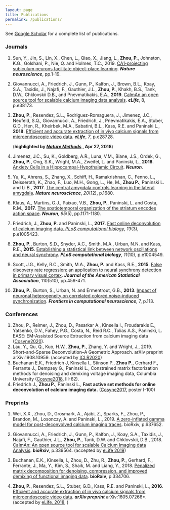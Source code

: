 ```yaml
---
layout: page
title: Publications
permalink: /publications/
---
```


See [Google Scholar](https://scholar.google.com/citations?hl=en&user=hw0JvzAAAAAJ&view_op=list_works&sortby=pubdate) for a complete list of publications. 

### Journals

1. Sun, Y., Jin, S., Lin, X., Chen, L., Qiao, X., Jiang, L., **Zhou, P.**, Johnston, K.G., Golshani, P., Nie, Q. and Holmes, T.C., 2019. [CA1-projecting subiculum neurons facilitate object–place learning](https://www.nature.com/articles/s41593-019-0496-y). ***Nature neuroscience***, pp.1-19. 

2. Giovannucci, A., Friedrich, J., Gunn, P., Kalfon, J., Brown, B.L., Koay, S.A., Taxidis, J., Najafi, F., Gauthier, J.L., **Zhou, P.**, Khakh, B.S., Tank, D.W., Chklovskii D.B., and Pnevmatikakis, E.A.,   **2019**. [CaImAn an open source tool for scalable calcium imaging data analysis](https://elifesciences.org/articles/38173). ***eLife***, 8, p.e38173.
   
3. **Zhou, P**., Resendez, S.L., Rodriguez-Romaguera, J., Jimenez, J.C., Neufeld, S.Q., Giovannucci, A., Friedrich, J., Pnevmatikakis, E.A., Stuber, G.D., Hen, R., Kheirbek, M.A., Sabatini, B.L., Kass, R.E. and Paninski L., **2018**. [Efficient and accurate extraction of in vivo calcium signals from microendoscopic video data](https://elifesciences.org/articles/28728). ***eLife***, *7*, p.e28728. 

   (**highlighted by [*Nature Methods*](https://www.nature.com/articles/nmeth.4670) , Apr 27, 2018**)

4. Jimenez, J.C., Su, K., Goldberg, A.R., Luna, V.M., Biane, J.S., Ordek, G., **Zhou, P.,** Ong, S.K., Wright, M.A., Zweifel, L. and Paninski, L., **2018**. [Anxiety Cells in a Hippocampal-Hypothalamic Circuit](https://www.sciencedirect.com/science/article/pii/S0896627318300199). ***Neuron***.

5. Yu, K., Ahrens, S., Zhang, X., Schiff, H., Ramakrishnan, C., Fenno, L., Deisseroth, K., Zhao, F., Luo, M.H., Gong, L., He, M., **Zhou P.**, Paninski L. and Li B.,  **2017**. [The central amygdala controls learning in the lateral amygdala](https://www.nature.com/articles/s41593-017-0009-9). ***Nature neuroscience***, *20*(12), p.1680.

6. Klaus, A., Martins, G.J., Paixao, V.B., **Zhou, P.**, Paninski, L. and Costa, R.M., **2017**. [The spatiotemporal organization of the striatum encodes action space](https://www.sciencedirect.com/science/article/pii/S0896627317307304). ***Neuron***, *95*(5), pp.1171-1180.

7. Friedrich, J., **Zhou, P.** and Paninski, L., **2017**. [Fast online deconvolution of calcium imaging data. *PLoS computational biology*](http://journals.plos.org/ploscompbiol/article?rev=2&id=10.1371/journal.pcbi.1005423), *13*(3), p.e1005423.

8. **Zhou, P.**, Burton, S.D., Snyder, A.C., Smith, M.A., Urban, N.N. and Kass, R.E., **2015**. [Establishing a statistical link between network oscillations and neural synchrony](http://journals.plos.org/ploscompbiol/article?id=10.1371/journal.pcbi.1004549). ***PLoS computational biology***, *11*(10), p.e1004549.

9. Scott, J.G., Kelly, R.C., Smith, M.A., **Zhou, P.** and Kass, R.E., **2015**. [False discovery rate regression: an application to neural synchrony detection in primary visual cortex](http://www.tandfonline.com/doi/abs/10.1080/01621459.2014.990973). ***Journal of the American Statistical Association***, 110(510), pp.459-471.

10. **Zhou, P.**, Burton, S., Urban, N. and Ermentrout, G.B., **2013**. [Impact of neuronal heterogeneity on correlated colored noise-induced synchronization](https://www.frontiersin.org/articles/10.3389/fncom.2013.00113/full). ***Frontiers in computational neuroscience***, 7, p.113.

### Conferences
1. Zhou, P., Reimer, J., Zhou, D., Pasarkar A., Kinsella I., Froudarakis E., Yatsenko, D.V., Fahey, P.G., Costa, N., Reid R.C., Tolias A.S., Paninski, L. EASE: EM-Assisted Source Extraction from calcium imaging data ([Cosyne2020](http://www.cosyne.org/c/index.php?title=Cosyne_20)).
2. Lau, Y., Qu, Q., Kuo, H.W., **Zhou, P.**, Zhang, Y. and Wright, J., 2019. Short-and-Sparse Deconvolution–A Geometric Approach. arXiv preprint arXiv:1908.10959. (accepted by [ICLR2020](https://openreview.net/forum?id=Byg5ZANtvH)) 
3. Buchanan E.K., Friedrich J, Kinsella I., Stinson P., **Zhou P.**, Gerhard F., Ferrante J., Dempsey G., Paninski L., Constrained matrix factorization methods for denoising and demixing voltage imaging data, Columbia University ([Cosyne2018](http://www.cosyne.org/c/index.php?title=Cosyne_18), III-62).
4. Friedrich J., **Zhou P.**, Paninski L., **Fast active set methods for online deconvolution of calcium imaging data.** ([Cosyne2017](http://www.cosyne.org/c/index.php?title=Cosyne2017_posters_1), poster I-100)


### Preprints

1.  Wei, X.X., Zhou, D., Grosmark, A., Ajabi, Z., Sparks, F., Zhou, P., Brandon, M., Losonczy, A. and Paninski, L., 2019. [A zero-inflated gamma model for post-deconvolved calcium imaging traces](https://www.biorxiv.org/content/10.1101/637652v1). bioRxiv, p.637652.

2.  Giovannucci, A., Friedrich, J., Gunn, P., Kalfon, J., Koay, S.A., Taxidis, J., Najafi, F., Gauthier, J.L., **Zhou, P.**, Tank, D.W. and Chklovskii, D.B., 2018. [CaImAn: An open source tool for scalable Calcium Imaging data Analysis](https://www.biorxiv.org/content/early/2018/06/05/339564). **bioRxiv**, p.339564. (accepted by [eLife 2019](https://elifesciences.org/articles/38173))
3.  Buchanan, E.K., Kinsella, I., Zhou, D., Zhu, R., **Zhou, P.**, Gerhard, F., Ferrante, J., Ma, Y., Kim, S., Shaik, M. and Liang, Y., 2018. [Penalized matrix decomposition for denoising, compression, and improved demixing of functional imaging data](https://www.biorxiv.org/content/early/2018/06/03/334706). **bioRxiv**, p.334706.
4.  **Zhou, P.**, Resendez, S.L., Stuber, G.D., Kass, R.E. and Paninski, L., **2016**. [Efficient and accurate extraction of in vivo calcium signals from microendoscopic video data](https://arxiv.org/abs/1605.07266). ***arXiv preprint*** arXiv:1605.07266*. (accepted by [eLife, 2018](https://elifesciences.org/articles/28728), )

